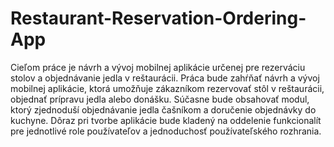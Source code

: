 # Restaurant-Reservation-Ordering-App
 
<p>Cieľom práce je návrh a vývoj mobilnej aplikácie určenej pre rezerváciu stolov a objednávanie jedla v reštaurácii. Práca bude zahŕňať návrh a vývoj mobilnej aplikácie, ktorá umožňuje zákazníkom rezervovať stôl v reštaurácii, objednať prípravu jedla alebo donášku. Súčasne bude obsahovať modul, ktorý zjednoduší objednávanie jedla čašníkom a doručenie objednávky do kuchyne. Dôraz pri tvorbe aplikácie bude kladený na oddelenie funkcionalít pre jednotlivé role používateľov a jednoduchosť používateľského rozhrania.</p>
